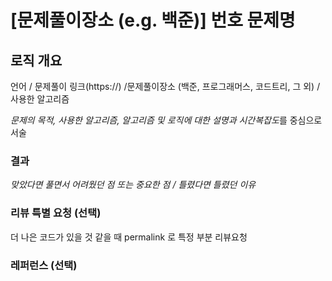 # [문제풀이장소 (e.g. 백준)] 번호 문제명

## 로직 개요

언어 / 문제풀이 링크(https://) /문제풀이장소 (백준, 프로그래머스, 코드트리, 그 외) / 사용한 알고리즘

*문제의 목적, 사용한 알고리즘, 알고리즘 및 로직에 대한 설명과 시간복잡도*를 중심으로 서술

### 결과

_맞았다면 풀면서 어려웠던 점 또는 중요한 점 / 틀렸다면 틀렸던 이유_

### 리뷰 특별 요청 (선택)

더 나은 코드가 있을 것 같을 때 permalink 로 특정 부분 리뷰요청

### 레퍼런스 (선택)
